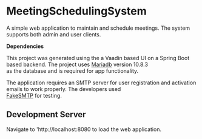 # MeetingSchedulingSystem

A simple web application to maintain and schedule meetings. The system supports both admin and user clients.

**Dependencies**

This project was generated using the a Vaadin based UI on a Spring Boot based backend. The project uses [Mariadb](https://mariadb.org) version 10.8.3  
as the database and is required for app functionality.  

The application requires an SMTP server for user registration and activation emails to work properly. The developers used  
[FakeSMTP](http://nilhcem.com/FakeSMTP) for testing. 

## Development Server

Navigate to 'http://localhost:8080 to load the web application. 
